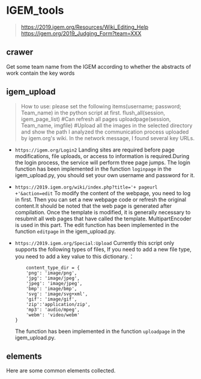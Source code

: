 # IGEM_tools
> https://2019.igem.org/Resources/Wiki_Editing_Help
> https://igem.org/2019_Judging_Form?team=XXX
## crawer
Get some team name from the IGEM according to whether the abstracts of work contain the key words

## igem_upload
> How to use: please set the following items(username; password; Team_name) in the python script at first.
> flush_all(session, igem_page_list) #Can refresh all pages
> uploadpage(session, Team_name, imgfile) #Upload all the images in the selected directory and show the path
I analyzed the communication process uploaded by igem.org's wiki. In the network message, I found several key URLs.
+ `https://igem.org/Login2`
    Landing sites are required before page modifications, file uploads, or access to information is required.During the login process, the service will perform three page jumps.
    The login function has been implemented in the function `loginpage` in the igem_upload.py, you should set your own username and password for it.

+ `https://2019.igem.org/wiki/index.php?title='+ pageurl +'&action=edit`
    To modify the content of the webpage, you need to log in first. Then you can set a new webpage code or refresh the original content.It should be noted that the web page is generated after compilation. Once the template is modified, it is generally necessary to resubmit all web pages that have called the template. MultipartEncoder is used in this part.
    The edit function has been implemented in the function `editpage` in the igem_upload.py.
    
+ `https://2019.igem.org/Special:Upload`
    Currently this script only supports the following types of files, If you need to add a new file type, you need to add a key value to this dictionary.：
    ```
        content_type_dir = {
        'png': 'image/png',
        'jpg': 'image/jpeg',
        'jpeg': 'image/jpeg',
        'bmp': 'image/bmp',
        'svg': 'image/svg+xml',
        'gif': 'image/gif',
        'zip':'application/zip',
        'mp3': 'audio/mpeg',
        'webm': 'video/webm'
    }
    ```
    The function has been implemented in the function `uploadpage` in the igem_upload.py.

## elements
Here are some common elements collected.
